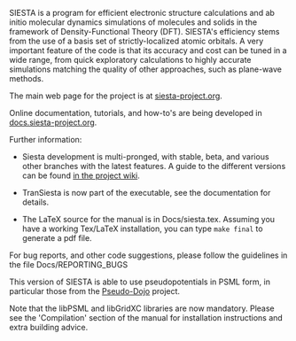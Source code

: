 SIESTA is a program for efficient electronic structure calculations
and ab initio molecular dynamics simulations of molecules and
solids in the framework of Density-Functional Theory (DFT).
SIESTA's efficiency stems from the use of a basis set of
strictly-localized atomic orbitals. A very important feature of the
code is that its accuracy and cost can be tuned in a wide range, from
quick exploratory calculations to highly accurate simulations matching
the quality of other approaches, such as plane-wave methods.

The main web page for the project is at [siesta-project.org](https://siesta-project.org).

Online documentation, tutorials, and how-to's are being developed in [docs.siesta-project.org](https://docs.siesta-project.org).

Further information:

* Siesta development is multi-pronged, with stable, beta, and various
other branches with the latest features. A guide to the different
versions can be found
[in the project wiki](https://gitlab.com/siesta-project/siesta/-/wikis/Guide-to-Siesta-versions).

* TranSiesta is now part of the executable, see the documentation for details.

* The LaTeX source for the manual is in Docs/siesta.tex. Assuming you have
a working Tex/LaTeX installation, you can type `make final` to generate a pdf file.

For bug reports, and other code suggestions, please follow the guidelines
in the file Docs/REPORTING_BUGS

This version of SIESTA is able to use pseudopotentials in PSML form, in particular those from
the [Pseudo-Dojo](https://www.pseudo-dojo.org) project.


Note that the libPSML and libGridXC libraries are now
mandatory. Please see the 'Compilation' section of the manual for
installation instructions and extra building advice.




